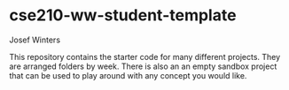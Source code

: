 # cse210-ww-student-template
Josef Winters

This repository contains the starter code for many different projects. They are arranged folders by week. There is also an an empty sandbox project that can be used to play around with any concept you would like.
